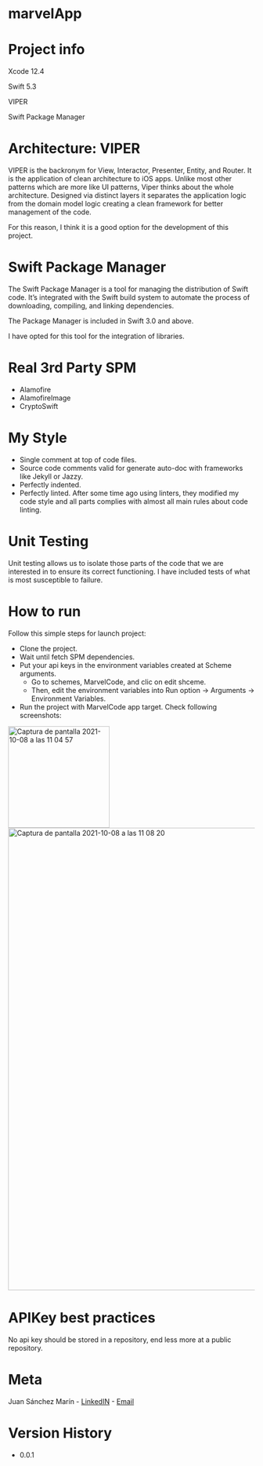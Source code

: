# marvelApp
# Project info

Xcode 12.4

Swift 5.3

VIPER

Swift Package Manager

# Architecture: VIPER

VIPER is the backronym for View, Interactor, Presenter, Entity, and Router. It is the application of clean architecture to iOS apps. Unlike most other patterns which are more like UI patterns, Viper thinks about the whole architecture. Designed via distinct layers it separates the application logic from the domain model logic creating a clean framework for better management of the code.

For this reason, I think it is a good option for the development of this project.

# Swift Package Manager

The Swift Package Manager is a tool for managing the distribution of Swift code. It’s integrated with the Swift build system to automate the process of downloading, compiling, and linking dependencies.

The Package Manager is included in Swift 3.0 and above.

I have opted for this tool for the integration of libraries.


# Real 3rd Party SPM

- Alamofire
- AlamofireImage
- CryptoSwift

# My Style

- Single comment at top of code files.
- Source code comments valid for generate auto-doc with frameworks like Jekyll or Jazzy.
- Perfectly indented.
- Perfectly linted. After some time ago using linters, they modified my code style and all parts complies with almost all main rules about code linting.

# Unit Testing

Unit testing allows us to isolate those parts of the code that we are interested in to ensure its correct functioning.
I have included tests of what is most susceptible to failure.

# How to run

Follow this simple steps for launch project:

- Clone the project.
- Wait until fetch SPM dependencies.
- Put your api keys in the environment variables created at Scheme arguments.
    - Go to schemes, MarvelCode, and clic on edit shceme.
    - Then, edit the environment variables into Run option -> Arguments -> Environment Variables.
- Run the project with MarvelCode app target. Check following screenshots: 

<img width="207" alt="Captura de pantalla 2021-10-08 a las 11 04 57" src="https://user-images.githubusercontent.com/22171311/136531666-6c2dff4c-5b9e-4257-8f92-e2707f6f2c08.png">
<img width="943" alt="Captura de pantalla 2021-10-08 a las 11 08 20" src="https://user-images.githubusercontent.com/22171311/136531690-6850b830-7285-483d-b687-2b165370c78d.png">


# APIKey best practices

No api key should be stored in a repository, end less more at a public repository.

# Meta

Juan Sánchez Marín - <a href="https://www.linkedin.com/in/juan-s%C3%A1nchez-mar%C3%ADn-9387037a">LinkedIN</a> - <a href="mailto:juanxo2505@gmail.com">Email</a>

# Version History

- 0.0.1
